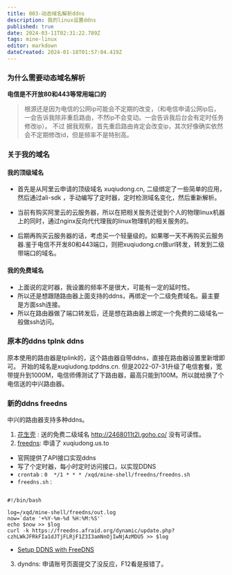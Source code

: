 ```yaml
---
title: 003-动态域名解析ddns
description: 我的linux设置ddns
published: true
date: 2024-03-11T02:31:22.789Z
tags: mine-linux
editor: markdown
dateCreated: 2024-01-18T01:57:04.419Z
---
```


### 为什么需要动态域名解析

**电信是不开放80和443等常用端口的**
 
> 根源还是因为电信的公网ip可能会不定期的改变，（和电信申请公网ip后，一会告诉我除非重启路由，不然ip不会变动。一会告诉我后台会有定时任务修改ip）。 不过 据我观察，首先重启路由肯定会改变ip，其次好像确实依然会不定期修改id，但是频率不是特别高。


### 关于我的域名

#### 我的顶级域名
 * 首先是从阿里云申请的顶级域名 xuqiudong.cn, 二级绑定了一些简单的应用，然后通过ali-sdk ，手动编写了定时器，定时检测域名变化，然后重新解析。
 
 * 当前有购买阿里云的云服务器，所以在把相关服务迁徙到个人的物理linux机器上的同时，通过nginx反向代代理我的linux物理机的相关服务的。
 
 * 后期再购买云服务器的话，考虑买一个轻量级的。如果哪一天不再购买云服务器.鉴于电信不开发80和443端口，则把xuqiudong.cn做url转发，转发到二级带端口的域名。
 
#### 我的免费域名
* 上面说的定时器，我设置的频率不是很大，可能有一定的延时性。
* 所以还是想跟随路由器上面支持的ddns，再绑定一个二级免费域名。最主要是方面ssh连接。
* 所以在路由器做了端口转发后，还是想在路由器上绑定一个免费的二级域名一般做ssh访问。

### 原本的ddns  tplnk ddns

  原本使用的路由器是tplink的，这个路由器自带ddns，直接在路由器设置里新增即可。 
  开始的域名是xuqiudong.tpddns.cn.
  但是2022-07-31升级了电信套餐，宽带提升到1000M，电信师傅测试了下路由器，最高只能到100M。所以就给换了个电信送的中兴路由器。
  
  
### 新的ddns  freedns

中兴的路由器支持多种ddns。
1.  [花生壳](https://hsk.oray.com/) : 送的免费二级域名 http://2468011t2l.goho.co/ 没有可读性。
2.  [freedns](https://freedns.afraid.org/): 申请了 xuqiudong.us.to
   - 官网提供了API接口实现ddns
   - 写了个定时器，每小时定时访问接口，以实现DDNS
   - `crontab` : `0  */1 * * * /xqd/mine-shell/freedns/freedns.sh`
   - `freedns.sh` :  
   ```
   
#!/bin/bash

log=/xqd/mine-shell/freedns/out.log
now=`date '+%Y-%m-%d %H:%M:%S'`
echo $now >> $log
curl -k https://freedns.afraid.org/dynamic/update.php?czhLWkJFRkFIa1dJTjFLRjF1Z3I3amNnOjIwNjAzMDU5 >> $log

   ```
   - [Setup DDNS with FreeDNS](https://www.filegott.se/2017/04/15/setup-ddns-with-freedns/)
   
 
   
3.  dyndns: 申请账号页面提交了没反应，F12看是报错了。




 
  